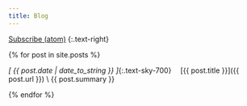 ```yaml
---
title: Blog
---
```


[Subscribe (atom)](/feed.xml)
{:.text-right}

{% for post in site.posts %}

_[ {{ post.date | date_to_string }} ]_{:.text-sky-700}&emsp;
[{{ post.title }}]({{ post.url }}) \\
{{ post.summary }}

{% endfor %}
